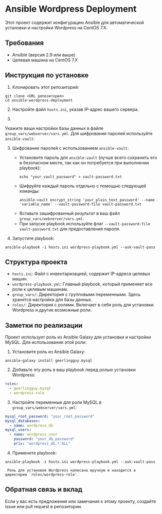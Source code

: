 
# Ansible Wordpress Deployment

Этот проект содержит конфигурацию Ansible для автоматической установки и настройки Wordpress на CentOS 7.X.

## Требования

- Ansible (версия 2.9 или выше)
- Целевая машина на CentOS 7.X

## Инструкция по установке

1. Клонировать этот репозиторий:
```
git clone <URL репозитория>
cd ansible-wordpress-deployment
```

2. Настройте файл `hosts.ini`, указав IP-адрес вашего сервера.

3. 
Укажите ваши настройки базы данных в файле `group_vars/webserver/vars.yml`. Для шифрования паролей используйте `ansible-vault`:

3. Шифрование паролей с использованием `ansible-vault`:
   - Установите пароль для `ansible-vault` (лучше всего сохранить его в безопасном месте, так как он потребуется при выполнении playbook):
     ```
     echo "your_vault_password" > vault-password.txt
     ```
   - Шифруйте каждый пароль отдельно с помощью следующей команды:
     ```
     ansible-vault encrypt_string 'your_plain_text_password' --name 'variable_name' --vault-password-file vault-password.txt
     ```
   - Вставьте зашифрованный результат в ваш файл `group_vars/webserver/vars.yml`.
   - При запуске playbook используйте флаг `--vault-password-file vault-password.txt` для предоставления пароля.
    

4. Запустите playbook:
```
ansible-playbook -i hosts.ini wordpress-playbook.yml --ask-vault-pass
```

## Структура проекта

- `hosts.ini`: Файл с инвентаризацией, содержит IP-адреса целевых машин.
- `wordpress-playbook.yml`: Главный playbook, который применяет все роли к целевым машинам.
- `group_vars/`: Директория с групповыми переменными. Здесь хранятся настройки для базы данных.
- `roles/`: Директория с ролями. Включает в себя роль для установки Wordpress и другие возможные роли.

## Заметки по реализации


Проект использует роль из Ansible Galaxy для установки и настройки MySQL. Для использования этой роли:

1. Установите роль из Ansible Galaxy:
```
ansible-galaxy install geerlingguy.mysql
```

2. Добавьте эту роль в ваш playbook перед ролью установки Wordpress:

```yaml
roles:
  - geerlingguy.mysql
  - wordpress-role
```

3. Настройте переменные для роли MySQL в `group_vars/webserver/vars.yml`:

```yaml
mysql_root_password: "your_root_password"
mysql_databases:
  - name: wordpress_db
mysql_users:
  - name: wordpress_user
    password: "your_db_password"
    priv: "wordpress_db.*:ALL"
```

4. Примените playbook:
```
ansible-playbook -i hosts.ini wordpress-playbook.yml --ask-vault-pass
```
     Роль для установки Wordpress написана вручную и находится в директории `roles/wordpress-role`.

## Обратная связь и вклад

Если у вас есть предложения или замечания к этому проекту, создайте issue или pull request в репозитории.
